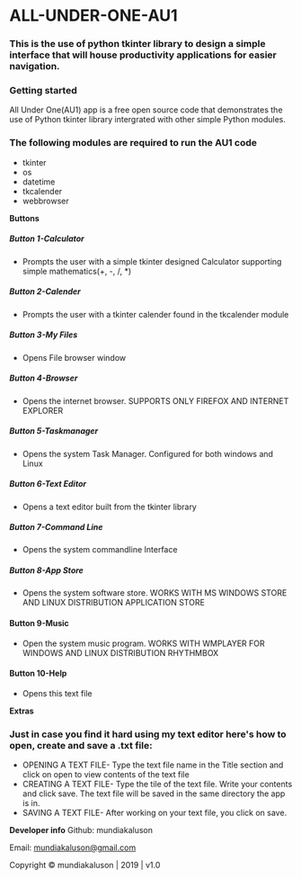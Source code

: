 # ALL-UNDER-ONE-AU1
### This is the use of python tkinter library to design a simple interface that will house productivity applications for easier navigation.

### Getting started


All Under One(AU1) app is a free open source code that demonstrates the use of Python tkinter library intergrated with other simple Python modules.

### The following modules are required to run the AU1 code

* tkinter
* os
* datetime
* tkcalender
* webbrowser


**Buttons**
##### Button 1-Calculator
* Prompts the user with a simple tkinter designed Calculator supporting simple mathematics(+, -, /, *)

##### Button 2-Calender
* Prompts the user with a tkinter calender found in the tkcalender module

##### Button 3-My Files
* Opens File browser window

##### Button 4-Browser
* Opens the internet browser. SUPPORTS ONLY FIREFOX AND INTERNET EXPLORER

##### Button 5-Taskmanager
* Opens the system Task Manager. Configured for both windows and Linux

##### Button 6-Text Editor
* Opens a text editor built from the tkinter library

##### Button 7-Command Line
* Opens the system commandline Interface

##### Button 8-App Store
* Opens the system software store. WORKS WITH MS WINDOWS STORE AND LINUX DISTRIBUTION APPLICATION STORE

#### Button 9-Music
* Open the system music program. WORKS WITH WMPLAYER FOR WINDOWS AND LINUX DISTRIBUTION RHYTHMBOX

#### Button 10-Help
* Opens this text file

**Extras**


### Just in case you find it hard using my text editor here's how to open, create and save a .txt file:
* OPENING A TEXT FILE-
Type the text file name in the Title section and click on open to view contents of the text file
* CREATING A TEXT FILE-
Type the tile of the text file. Write your contents and click save. The text file will be saved in the same directory the app is in.
* SAVING A TEXT FILE-
After working on your text file, you click on save.

**Developer info**
Github: mundiakaluson

Email: mundiakaluson@gmail.com

Copyright © mundiakaluson | 2019 | v1.0
